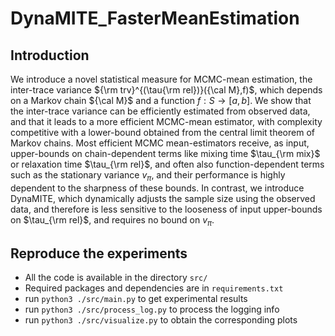 # DynaMITE_FasterMeanEstimation

## Introduction

We introduce a novel statistical measure for MCMC-mean estimation, the inter-trace variance ${\rm trv}^{(\tau{\rm rel})}({\cal M},f)$, which  depends on a Markov chain ${\cal M}$ and a function $f:S \to [a,b]$. We show that the inter-trace variance 
can be efficiently estimated from observed data, and that it leads to a more efficient MCMC-mean estimator, with complexity competitive with a lower-bound obtained from the central limit theorem of Markov chains. 
Most efficient MCMC mean-estimators receive, as input, upper-bounds on chain-dependent terms like mixing time $\tau_{\rm mix}$ or relaxation time $\tau_{\rm rel}$, and often also function-dependent terms such as the stationary variance $v_{\pi}$, and their performance is highly dependent to the sharpness of these bounds.
 In contrast, we introduce DynaMITE, which dynamically adjusts the sample size using the observed data, and 
therefore is less sensitive to the looseness of input upper-bounds on $\tau_{\rm rel}$, 
and requires no bound on $v_{\pi}$.


## Reproduce the experiments

- All the code is available in the directory `src/`
- Required packages and dependencies are in `requirements.txt`
- run `python3 ./src/main.py` to get experimental results 
- run `python3 ./src/process_log.py` to process the logging info
- run `python3 ./src/visualize.py` to obtain the corresponding plots